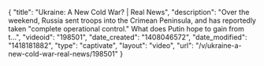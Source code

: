 {
    "title": "Ukraine: A New Cold War? | Real News",
    "description": "Over the weekend, Russia sent troops into the Crimean Peninsula, and has reportedly taken \"complete operational control.\" What does Putin hope to gain from t...",
    "videoid": "198501",
    "date_created": "1408046572",
    "date_modified": "1418181882",
    "type": "captivate",
    "layout": "video",
    "url": "\/v\/ukraine-a-new-cold-war-real-news\/198501"
}